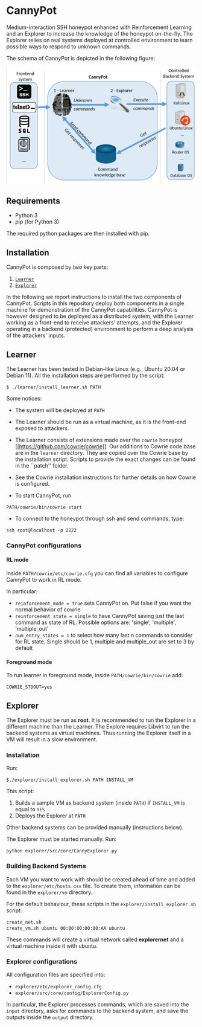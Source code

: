 # CannyPot

Medium-interaction SSH honeypot enhanced with Reinforcement Learning and an Explorer to increase the knowledge of the honeypot on-the-fly. The Explorer relies on real systems deployed at controlled environment to learn possible ways to respond to unknown commands.

The schema of CannyPot is depicted in the following figure:

![Schema](architecture.png 'Schema')

## Requirements

* Python 3
* pip (for Python 3)

The required python packages are then installed with pip.

## Installation

CannyPot is composed by two key parts:

1. [``Learner``](#learner)
2. [``Explorer``](#explorer)

In the following we report instructions to install the two components of CannyPot. Scripts in this repository deploy both components in a single machine for demonstration of the CannyPot capabilities. CannyPot is however designed to be deployed as a distributed system, with the Learner working as a front-end to receive attackers' attempts, and the Explorer operating in a backend (protected) environment to perform a deep analysis of the attackers' inputs.

## Learner

The Learner has been tested in Debian-like Linux (e.g., Ubuntu 20.04 or Debian 11). All the installation steps are performed by the script:

```
$ ./learner/install_learner.sh PATH
```

Some notices:

* The system will be deployed at `PATH`

* The Learner should be run as a virtual machine, as it is the front-end exposed to attackers.

* The Learner consists of extensions made over the `cowrie` honeypot [[https://github.com/cowrie/cowrie]]. Our additions to Cowrie code base are in the ``learner`` directory. They are copied over the Cowrie base by the installation script. Scripts to provide the exact changes can be found in the ``patch'' folder.

* See the Cowrie installation instructions for further details on how Cowrie is configured.

* To start CannyPot, run

```
PATH/cowrie/bin/cowrie start
```

* To connect to the honeypot through ssh and send commands, type:

```
ssh root@localhost -p 2222
```

### CannyPot configurations

#### RL mode

Inside `PATH/cowrie/etc/cowrie.cfg` you can find all variables to configure CannyPot to work in RL mode.

In particular:

* `reinforcement_mode = true` sets CannyPot on. Put false if you want the normal behavior of cowrie
* `reinforcement_state = single` to have CannyPot saving just the last command as state of RL. Possible options are: 'single', 'multiple', 'multiple_out'
* `num_entry_states = 1` to select how many last n commands to consider for RL state. Single should be 1, multiple and multiple_out are set to 3 by default

#### Foreground mode

To run learner in foreground mode, inside ``PATH/cowrie/bin/cowrie`` add:

```
COWRIE_STDOUT=yes
```

## Explorer

The Explorer must be run as **root**. It is recommended to run the Explorer in a different machine than the Learner. The Explore requires Libvirt to run the backend systems as virtual machines. Thus running the Explorer itself in a VM will result in a slow environment.

### Installation

Run:

```
$./explorer/install_explorer.sh PATH INSTALL_VM
```

This script:
1. Builds a sample VM as backend system (inside `PATH`) if `INSTALL_VM` is equal to `YES`
2. Deploys the Explorer at `PATH`

Other backend systems can be provided manually (instructions below).

The Explorer must be started manually. Run:

```
python explorer/src/core/CannyExplorer.py
```

### Building Backend Systems

Each VM you want to work with should be created ahead of time and added to the ``explorer/etc/hosts.csv`` file.
To create them, information can be found in the ``explorer/vm`` directory.

For the default behaviour, these scripts in the `explorer/install_explorer.sh` script:

```
create_net.sh
create_vm.sh ubuntu 00:00:00:00:00:AA ubuntu
```

These commands will create a virtual network called **explorernet** and a virtual machine inside it with ubuntu.

### Explorer configurations

All configuration files are specified into:

* `explorer/etc/explorer_config.cfg`
* `explorer/src/core/config/ExplorerConfig.py`

In particular, the Explorer processes commands, which are saved into the ``input`` directory, asks for commands to the backend system, and save the outputs inside the ``output`` directory. 
